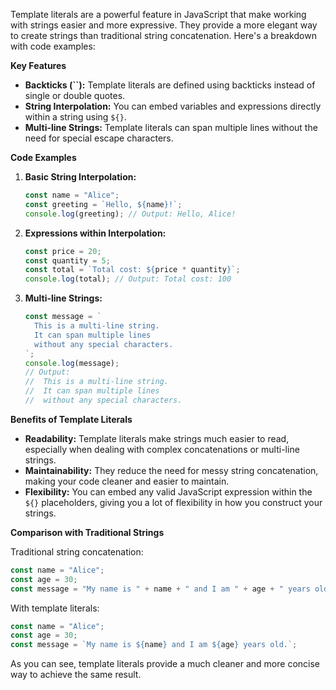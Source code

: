 Template literals are a powerful feature in JavaScript that make working with strings easier and more expressive. They provide a more elegant way to create strings than traditional string concatenation. Here's a breakdown with code examples:

**Key Features**

* **Backticks (``):** Template literals are defined using backticks instead of single or double quotes.
* **String Interpolation:** You can embed variables and expressions directly within a string using `${}`.
* **Multi-line Strings:** Template literals can span multiple lines without the need for special escape characters.

**Code Examples**

1. **Basic String Interpolation:**

   ```javascript
   const name = "Alice";
   const greeting = `Hello, ${name}!`;
   console.log(greeting); // Output: Hello, Alice!
   ```

2. **Expressions within Interpolation:**

   ```javascript
   const price = 20;
   const quantity = 5;
   const total = `Total cost: ${price * quantity}`;
   console.log(total); // Output: Total cost: 100
   ```

3. **Multi-line Strings:**

   ```javascript
   const message = `
     This is a multi-line string.
     It can span multiple lines 
     without any special characters.
   `;
   console.log(message); 
   // Output:
   //  This is a multi-line string.
   //  It can span multiple lines 
   //  without any special characters. 
   ```

**Benefits of Template Literals**

* **Readability:** Template literals make strings much easier to read, especially when dealing with complex concatenations or multi-line strings.
* **Maintainability:**  They reduce the need for messy string concatenation, making your code cleaner and easier to maintain.
* **Flexibility:** You can embed any valid JavaScript expression within the `${}` placeholders, giving you a lot of flexibility in how you construct your strings.

**Comparison with Traditional Strings**

Traditional string concatenation:

```javascript
const name = "Alice";
const age = 30;
const message = "My name is " + name + " and I am " + age + " years old.";
```

With template literals:

```javascript
const name = "Alice";
const age = 30;
const message = `My name is ${name} and I am ${age} years old.`; 
```

As you can see, template literals provide a much cleaner and more concise way to achieve the same result.
